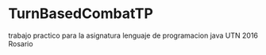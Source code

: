 # TurnBasedCombatTP
trabajo practico para la asignatura lenguaje de programacion java UTN 2016 Rosario

